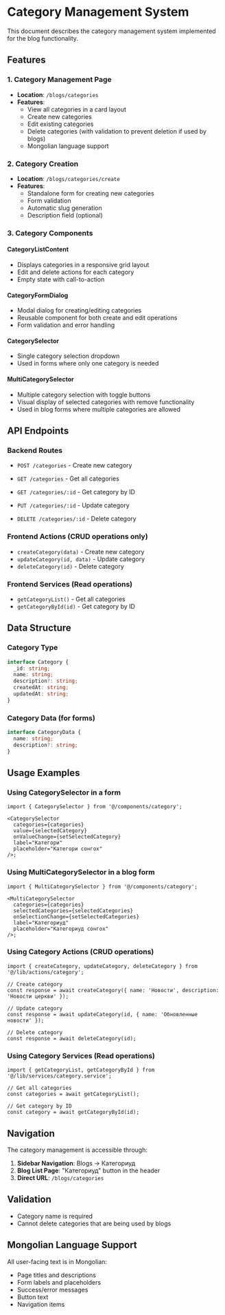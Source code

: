# Category Management System

This document describes the category management system implemented for the blog functionality.

## Features

### 1. Category Management Page

- **Location**: `/blogs/categories`
- **Features**:
  - View all categories in a card layout
  - Create new categories
  - Edit existing categories
  - Delete categories (with validation to prevent deletion if used by blogs)
  - Mongolian language support

### 2. Category Creation

- **Location**: `/blogs/categories/create`
- **Features**:
  - Standalone form for creating new categories
  - Form validation
  - Automatic slug generation
  - Description field (optional)

### 3. Category Components

#### CategoryListContent

- Displays categories in a responsive grid layout
- Edit and delete actions for each category
- Empty state with call-to-action

#### CategoryFormDialog

- Modal dialog for creating/editing categories
- Reusable component for both create and edit operations
- Form validation and error handling

#### CategorySelector

- Single category selection dropdown
- Used in forms where only one category is needed

#### MultiCategorySelector

- Multiple category selection with toggle buttons
- Visual display of selected categories with remove functionality
- Used in blog forms where multiple categories are allowed

## API Endpoints

### Backend Routes

- `POST /categories` - Create new category
- `GET /categories` - Get all categories
- `GET /categories/:id` - Get category by ID

- `PUT /categories/:id` - Update category
- `DELETE /categories/:id` - Delete category

### Frontend Actions (CRUD operations only)

- `createCategory(data)` - Create new category
- `updateCategory(id, data)` - Update category
- `deleteCategory(id)` - Delete category

### Frontend Services (Read operations)

- `getCategoryList()` - Get all categories
- `getCategoryById(id)` - Get category by ID

## Data Structure

### Category Type

```typescript
interface Category {
  _id: string;
  name: string;
  description?: string;
  createdAt: string;
  updatedAt: string;
}
```

### Category Data (for forms)

```typescript
interface CategoryData {
  name: string;
  description?: string;
}
```

## Usage Examples

### Using CategorySelector in a form

```tsx
import { CategorySelector } from '@/components/category';

<CategorySelector
  categories={categories}
  value={selectedCategory}
  onValueChange={setSelectedCategory}
  label="Категори"
  placeholder="Категори сонгох"
/>;
```

### Using MultiCategorySelector in a blog form

```tsx
import { MultiCategorySelector } from '@/components/category';

<MultiCategorySelector
  categories={categories}
  selectedCategories={selectedCategories}
  onSelectionChange={setSelectedCategories}
  label="Категориуд"
  placeholder="Категориуд сонгох"
/>;
```

### Using Category Actions (CRUD operations)

```tsx
import { createCategory, updateCategory, deleteCategory } from '@/lib/actions/category';

// Create category
const response = await createCategory({ name: 'Новости', description: 'Новости церкви' });

// Update category
const response = await updateCategory(id, { name: 'Обновленные новости' });

// Delete category
const response = await deleteCategory(id);
```

### Using Category Services (Read operations)

```tsx
import { getCategoryList, getCategoryById } from '@/lib/services/category.service';

// Get all categories
const categories = await getCategoryList();

// Get category by ID
const category = await getCategoryById(id);
```

## Navigation

The category management is accessible through:

1. **Sidebar Navigation**: Blogs → Категориуд
2. **Blog List Page**: "Категориуд" button in the header
3. **Direct URL**: `/blogs/categories`

## Validation

- Category name is required
- Cannot delete categories that are being used by blogs

## Mongolian Language Support

All user-facing text is in Mongolian:

- Page titles and descriptions
- Form labels and placeholders
- Success/error messages
- Button text
- Navigation items
